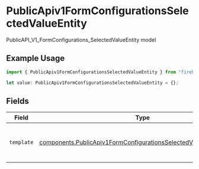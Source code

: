 # PublicApiv1FormConfigurationsSelectedValueEntity

PublicAPI_V1_FormConfigurations_SelectedValueEntity model

## Example Usage

```typescript
import { PublicApiv1FormConfigurationsSelectedValueEntity } from "firehydrant-typescript-sdk/models/components";

let value: PublicApiv1FormConfigurationsSelectedValueEntity = {};
```

## Fields

| Field                                                                                                                                                      | Type                                                                                                                                                       | Required                                                                                                                                                   | Description                                                                                                                                                |
| ---------------------------------------------------------------------------------------------------------------------------------------------------------- | ---------------------------------------------------------------------------------------------------------------------------------------------------------- | ---------------------------------------------------------------------------------------------------------------------------------------------------------- | ---------------------------------------------------------------------------------------------------------------------------------------------------------- |
| `template`                                                                                                                                                 | [components.PublicApiv1FormConfigurationsSelectedValueEntityTemplate](../../models/components/publicapiv1formconfigurationsselectedvalueentitytemplate.md) | :heavy_minus_sign:                                                                                                                                         | The template for the selected value                                                                                                                        |
